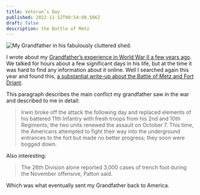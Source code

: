 ```yaml
---
title: Veteran’s Day
published: 2022-11-12T00:54:08.506Z
draft: false
description: the Battle of Metz
---
```


![My Grandfather in his fabulously cluttered shed.](https://coffee-cake.nyc3.digitaloceanspaces.com/images/2022/grandpa.jpeg)

I wrote about my [Grandfather’s experience in World War II a few years ago](https://www.builtwith.coffee/blog-posts/2018/11/veterans-day?searchterm=veteran). We talked for hours about a few significant days in his life, but at the time it was hard to find any information about it online. Well I searched again this year and found this, [a substantial write-up about the Battle of Metz and Fort Driant](https://warfarehistorynetwork.com/article/battle-of-metz-pattons-bloody-fortress-battle/).

This paragraph describes the main conflict my grandfather saw in the war and described to me in detail:

> Irwin broke off the attack the following day and replaced elements of his battered 11th Infantry with fresh troops from his 2nd and 10th Regiments; the two units renewed the assault on October 7. This time, the Americans attempted to fight their way into the underground entrances to the fort but made no better progress; they soon were bogged down.

Also interesting:

> The 26th Division alone reported 3,000 cases of trench foot during the November offensive, Patton said.

Which was what eventually sent my Grandfather back to America.